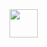 <img src="https://media.discordapp.net/attachments/745229743556657203/820379773435510826/mona-whisper.gif" width="50px">
